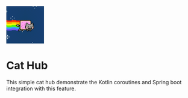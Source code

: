 
<img src="https://github.com/lucasmancan/cat-hub/blob/master/nyan-cat-1.gif" width="100" height="100">

# Cat Hub

This simple cat hub demonstrate the Kotlin coroutines and Spring boot integration with this feature.